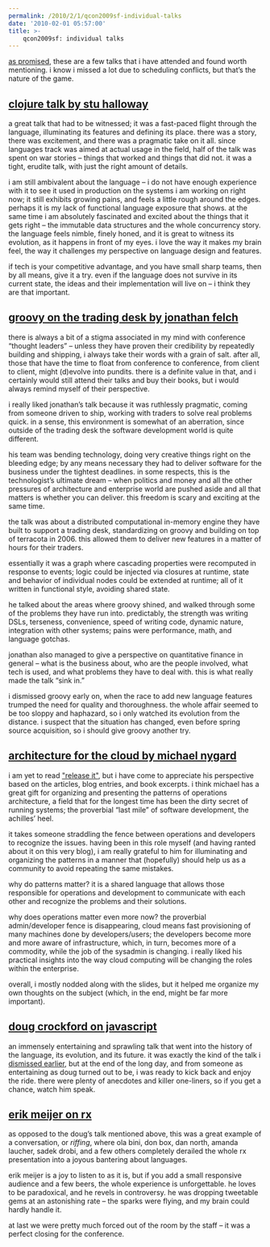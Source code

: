 ```yaml
---
permalink: /2010/2/1/qcon2009sf-individual-talks
date: '2010-02-01 05:57:00'
title: >-
    qcon2009sf: individual talks
---
```


[as promised](/2009/12/4/qcon2009sf), these are a few talks that i have
attended and found worth mentioning. i know i missed a lot due to
scheduling conflicts, but that’s the nature of the game.

## [clojure talk by stu halloway](http://qconsf.com/sf2009/presentation/Clojure+in+the+Field)

a great talk that had to be witnessed; it was a fast-paced flight
through the language, illuminating its features and defining its place.
there was a story, there was excitement, and there was a pragmatic take
on it all. since languages track was aimed at actual usage in the field,
half of the talk was spent on war stories – things that worked and
things that did not. it was a tight, erudite talk, with just the right
amount of details.

i am still ambivalent about the language – i do not have enough
experience with it to see it used in production on the systems i am
working on right now; it still exhibits growing pains, and feels a
little rough around the edges. perhaps it is my lack of functional
language exposure that shows. at the same time i am absolutely
fascinated and excited about the things that it gets right – the
immutable data structures and the whole concurrency story. the language
feels nimble, finely honed, and it is great to witness its evolution, as
it happens in front of my eyes. i love the way it makes my brain feel,
the way it challenges my perspective on language design and features.

if tech is your competitive advantage, and you have small sharp teams,
then by all means, give it a try. even if the language does not survive
in its current state, the ideas and their implementation will live on –
i think they are that important.

## [groovy on the trading desk by jonathan felch](http://qconsf.com/sf2009/presentation/Groovy+on+the+Trading+Desk)

there is always a bit of a stigma associated in my mind with conference
“thought leaders” – unless they have proven their credibility by
repeatedly building and shipping, i always take their words with a grain
of salt. after all, those that have the time to float from conference to
conference, from client to client, might (d)evolve into pundits. there
is a definite value in that, and i certainly would still attend their
talks and buy their books, but i would always remind myself of their
perspective.

i really liked jonathan’s talk because it was ruthlessly pragmatic,
coming from someone driven to ship, working with traders to solve real
problems quick. in a sense, this environment is somewhat of an
aberration, since outside of the trading desk the software development
world is quite different.

his team was bending technology, doing very creative things right on the
bleeding edge; by any means necessary they had to deliver software for
the business under the tightest deadlines. in some respects, this is the
technologist’s ultimate dream – when politics and money and all the
other pressures of architecture and enterprise world are pushed aside
and all that matters is whether you can deliver. this freedom is scary
and exciting at the same time.

the talk was about a distributed computational in-memory engine they
have built to support a trading desk, standardizing on groovy and
building on top of terracota in 2006. this allowed them to deliver new
features in a matter of hours for their traders.

essentially it was a graph where cascading properties were recomputed in
response to events; logic could be injected via closures at runtime,
state and behavior of individual nodes could be extended at runtime; all
of it written in functional style, avoiding shared state.

he talked about the areas where groovy shined, and walked through some
of the problems they have run into. predictably, the strength was
writing DSLs, terseness, convenience, speed of writing code, dynamic
nature, integration with other systems; pains were performance, math,
and language gotchas.

jonathan also managed to give a perspective on quantitative finance in
general – what is the business about, who are the people involved, what
tech is used, and what problems they have to deal with. this is what
really made the talk “sink in.”

i dismissed groovy early on, when the race to add new language features
trumped the need for quality and thoroughness. the whole affair seemed
to be too sloppy and haphazard, so i only watched its evolution from the
distance. i suspect that the situation has changed, even before spring
source acquisition, so i should give groovy another try.

## [architecture for the cloud by michael nygard](http://qconsf.com/sf2009/presentation/Software+Architecture+for+Cloud+Applications)

i am yet to read ["release
it"](http://pragprog.com/titles/mnee/release-it), but i have come to
appreciate his perspective based on the articles, blog entries, and book
excerpts. i think michael has a great gift for organizing and presenting
the patterns of operations architecture, a field that for the longest
time has been the dirty secret of running systems; the proverbial “last
mile” of software development, the achilles’ heel.

it takes someone straddling the fence between operations and developers
to recognize the issues. having been in this role myself (and having
ranted about it on this very blog), i am really grateful to him for
illuminating and organizing the patterns in a manner that (hopefully)
should help us as a community to avoid repeating the same mistakes.

why do patterns matter? it is a shared language that allows those
responsible for operations and development to communicate with each
other and recognize the problems and their solutions.

why does operations matter even more now? the proverbial admin/developer
fence is disappearing, cloud means fast provisioning of many machines
done by developers/users; the developers become more and more aware of
infrastructure, which, in turn, becomes more of a commodity, while the
job of the sysadmin is changing. i really liked his practical insights
into the way cloud computing will be changing the roles within the
enterprise.

overall, i mostly nodded along with the slides, but it helped me
organize my own thoughts on the subject (which, in the end, might be far
more important).

## [doug crockford on javascript](http://qconsf.com/sf2009/presentation/The+State+and+future+of+JavaScript)

an immensely entertaining and sprawling talk that went into the history
of the language, its evolution, and its future. it was exactly the kind
of the talk i [dismissed earlier](/2009/12/4/qcon2009sf), but at the end
of the long day, and from someone as entertaining as doug turned out to
be, i was ready to kick back and enjoy the ride. there were plenty of
anecdotes and killer one-liners, so if you get a chance, watch him
speak.

## [erik meijer on rx](http://qconsf.com/sf2009/presentation/Democratizing+The+Cloud+With+The+.NET+Reactive+Framework+Rx)

as opposed to the doug’s talk mentioned above, this was a great example
of a conversation, or *riffing*, where ola bini, don box, dan north,
amanda laucher, sadek drobi, and a few others completely derailed the
whole rx presentation into a joyous bantering about languages.

erik meijer is a joy to listen to as it is, but if you add a small
responsive audience and a few beers, the whole experience is
unforgettable. he loves to be paradoxical, and he revels in controversy.
he was dropping tweetable gems at an astonishing rate – the sparks were
flying, and my brain could hardly handle it.

at last we were pretty much forced out of the room by the staff – it was
a perfect closing for the conference.
